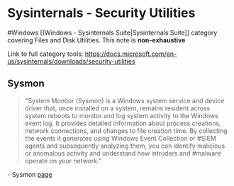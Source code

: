 # Sysinternals - Security Utilities
#Windows [[Windows - Sysinternals Suite|Sysinternals Suite]] category covering Files and Disk Utilities. This note is **non-exhaustive**

Link to full category tools: https://docs.microsoft.com/en-us/sysinternals/downloads/security-utilities

## Sysmon
> "System Monitor (Sysmon) is a Windows system service and device driver that, once installed on a system, remains resident across system reboots to monitor and log system activity to the Windows event log. It provides detailed information about process creations, network connections, and changes to file creation time. By collecting the events it generates using Windows Event Collection or #SIEM agents and subsequently analyzing them, you can identify malicious or anomalous activity and understand how intruders and #malware operate on your network."

\- Sysmon [page](https://docs.microsoft.com/en-us/sysinternals/downloads/sysmon)

